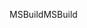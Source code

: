 <span data-ttu-id="7f1ac-101">MSBuild</span><span class="sxs-lookup"><span data-stu-id="7f1ac-101">MSBuild</span></span>